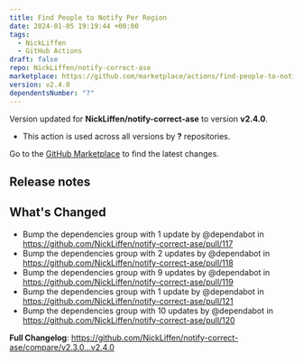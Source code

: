 ```yaml
---
title: Find People to Notify Per Region
date: 2024-01-05 19:19:44 +00:00
tags:
  - NickLiffen
  - GitHub Actions
draft: false
repo: NickLiffen/notify-correct-ase
marketplace: https://github.com/marketplace/actions/find-people-to-notify-per-region
version: v2.4.0
dependentsNumber: "?"
---
```



Version updated for **NickLiffen/notify-correct-ase** to version **v2.4.0**.
- This action is used across all versions by **?** repositories.

Go to the [GitHub Marketplace](https://github.com/marketplace/actions/find-people-to-notify-per-region) to find the latest changes.

## Release notes

## What's Changed
* Bump the dependencies group with 1 update by @dependabot in https://github.com/NickLiffen/notify-correct-ase/pull/117
* Bump the dependencies group with 2 updates by @dependabot in https://github.com/NickLiffen/notify-correct-ase/pull/118
* Bump the dependencies group with 9 updates by @dependabot in https://github.com/NickLiffen/notify-correct-ase/pull/119
* Bump the dependencies group with 1 update by @dependabot in https://github.com/NickLiffen/notify-correct-ase/pull/121
* Bump the dependencies group with 10 updates by @dependabot in https://github.com/NickLiffen/notify-correct-ase/pull/120


**Full Changelog**: https://github.com/NickLiffen/notify-correct-ase/compare/v2.3.0...v2.4.0
